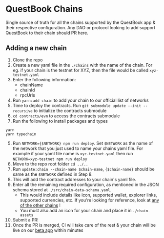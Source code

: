 # QuestBook Chains

Single source of truth for all the chains supported by the QuestBook app &amp; their respective configuration. Any DAO or protocol looking to add support QuestBook to their chain should PR here.

## Adding a new chain

1. Clone the repo
2. Create a new yaml file in the `./chains` with the name of the chain. For eg. if your chain is the testnet for XYZ, then the file would be called `xyz-testnet.yaml`
3. Enter the following information:
    - chainName
    - chainId
    - rpcUrls
4. Run `yarn:add chain` to add your chain to our official list of networks 
5. Time to deploy the contracts. Run `git submodule update --init --recursive` to initialize the contracts submodule
6. `cd contracts/evm` to access the contracts submodule
7. Run the following to install packages and types
```
yarn
yarn typechain
```
5. Run `NETWORK={$NETWORK} npm run deploy`. Set `$NETWORK` as the name of the network that you just used to name your chains yaml file. For example if your yaml file name is `xyz-testnet.yaml` then run `NETWORK=xyz-testnet npm run deploy`
7. Move to the repo root folder `cd ../..`
8. Run `update:chain --chain-name $chain-name`, `{$chain-name}` should be same as the `$NETWORK` defined in Step 8.
9. This will add the contract addresses to your chain's yaml file.
9. Enter all the remaining required configuration, as mentioned in the JSON schema stored at `./src/chain-data-schema.yaml`.
	- This would include details like  icon, supported wallet, explorer links, supported currencies, etc.
		If you're looking for reference, look at [any of the other chains](https://github.com/questbook/chains/blob/main/chains/rinkeby.yaml) !
	- You must also add an icon for your chain and place it in `./chain-assets`
5. Submit a PR!
6. Once the PR is merged, CI will take care of the rest & your chain will be live on our [beta app](https://beta.questbook.app) within minutes
